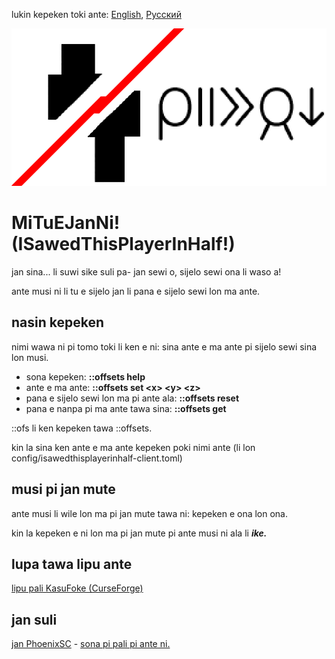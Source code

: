 lukin kepeken toki ante: [English](./README.md "View in English"), [Русский](./README.ru-RU.md "Смотреть на русском")


![mi tu e jan ni](./src/main/resources/modicon.png)


# MiTuEJanNi! (ISawedThisPlayerInHalf!)
jan sina... li suwi sike suli pa- jan sewi o, sijelo sewi ona li waso a!

ante musi ni li tu e sijelo jan li pana e sijelo sewi lon ma ante.


## nasin kepeken
nimi wawa ni pi tomo toki li ken e ni: sina ante e ma ante pi sijelo sewi sina lon musi.

* sona kepeken: **::offsets help**
* ante e ma ante: **::offsets set \<x> \<y> \<z>**
* pana e sijelo sewi lon ma pi ante ala: **::offsets reset**
* pana e nanpa pi ma ante tawa sina: **::offsets get**

::ofs li ken kepeken tawa ::offsets.

kin la sina ken ante e ma ante kepeken poki nimi ante (li lon config/isawedthisplayerinhalf-client.toml)


## musi pi jan mute
ante musi li wile lon ma pi jan mute tawa ni: kepeken e ona lon ona.

kin la kepeken e ni lon ma pi jan mute pi ante musi ni ala li **_ike._**


## lupa tawa lipu ante
[lipu pali KasuFoke (CurseForge)](https://www.curseforge.com/minecraft/mc-mods/i-sawed-this-player-in-half "lipu pali pi ante Mi Tu E Jan Ni! lon lipu KasuFoke (CurseForge)")


## jan suli
[jan PhoenixSC](https://www.youtube.com/c/PhnixhamstaSC "lipu JuTu (YouTube) PhoenixSC") - [sona pi pali pi ante ni.](https://www.youtube.com/watch?v=QS2GsxZ3d1M "I Separated the Player's Body in Half in Minecraft - PhoenixSC")
